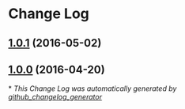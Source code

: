 # Change Log

## [1.0.1](https://github.com/Adorkable/SettingsAppAccessiOS/tree/1.0.1) (2016-05-02)

## [1.0.0](https://github.com/Adorkable/SettingsAppAccessiOS/tree/1.0.0) (2016-04-20)


\* *This Change Log was automatically generated by [github_changelog_generator](https://github.com/skywinder/Github-Changelog-Generator)*